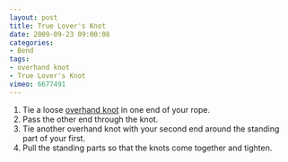 ```yaml
---
layout: post
title: True Lover's Knot
date: 2009-09-23 09:00:08
categories:
- Bend
tags:
- overhand knot
- True Lover's Knot
vimeo: 6677491
---
```


1. Tie a loose <a href="http://existentialmedia.org/knots/knot/overhand-knot">overhand knot</a> in one end of your rope.
1. Pass the other end through the knot.
1. Tie another overhand knot with your second end around the standing part of your first.
1. Pull the standing parts so that the knots come together and tighten.

